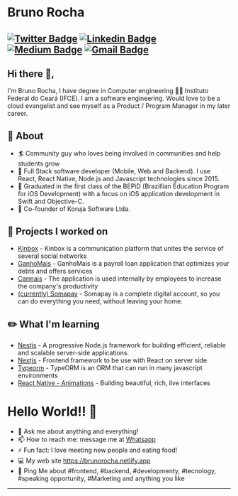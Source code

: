 # Bruno Rocha
[![Twitter Badge](https://img.shields.io/badge/-@BrunoRolim12-1ca0f1?style=flat-square&labelColor=1ca0f1&logo=twitter&logoColor=white&link=https://twitter.com/BrunoRolim12)](https://twitter.com/BrunoRolim12) [![Linkedin Badge](https://img.shields.io/badge/-brunorolim-blue?style=flat-square&logo=Linkedin&logoColor=white&linkhttps://www.linkedin.com/in/bruno-rolim/)](https://www.linkedin.com/in/bruno-rolim/) [![Medium Badge](https://img.shields.io/badge/-@brunorolim-03a57a?style=flat-square&labelColor=000000&logo=Medium&link=https://medium.com/@brunorolim)](https://medium.com/@brunorolim)
[![Gmail Badge](https://img.shields.io/badge/-bruno.rocha2008@gmail.com-c14438?style=flat-square&logo=Gmail&logoColor=white&link=mailto:bruno.rocha2008@gmail.com)](mailto:bruno.rocha2008@gmail.comm)
---

## Hi there 👋,           
I'm Bruno Rocha, I have degree in Computer engineering 👨‍💻 Instituto Federal do Ceará (IFCE).  I am a software engineering. Would love to be a cloud evangelist and see myself as a Product / Program Manager in my later career.  

## 🧐 About
- 🏄‍ Community guy who loves being involved in communities and help students grow
- 🔭 Full Stack software developer (Mobile, Web and Backend). I use React, React Native, Node.js and Javascript technologies since 2015.
- 🍎 Graduated in the first class of the BEPiD (Brazillian Education Program for iOS Development) with a focus on iOS application development in Swift and Objective-C.
- 🏢 Co-founder of Koruja Software Ltda.

## 🔧 Projects I worked on
- [Kinbox](kinbox.com.br) - Kinbox is a communication platform that unites the service of several social networks
- [GanhoMais](https://play.google.com/store/apps/details?id=com.genpp.GanhoMais&hl=pt_BR) - GanhoMais is a payroll loan application that optimizes your debts and offers services
- [Carmais](https://www.carmais.com.br/) - The application is used internally by employees to increase the company's productivity
- [(currently) Somapay](https://play.google.com/store/apps/details?id=br.com.somapay.app.android&hl=pt_BR) - Somapay is a complete digital account, so you can do everything you need, without leaving your home.

## ✏️ What I'm learning

- [Nestjs](https://nestjs.com/) - A progressive Node.js framework for building efficient, reliable and scalable server-side applications.
- [Nextjs](https://nextjs.org/) - Frontend framework to be use with React on server side
- [Typeorm](https://typeorm.io/) - TypeORM is an ORM that can run in many javascript environments
- [React Native - Animations](https://reactnative.dev/docs/animations) - Building beautiful, rich, live interfaces 

# Hello World!! 🚀
- 💬 Ask me about anything and everything! 
- 📫 How to reach me: message me at [Whatsapp](https://wa.me/+558599664490)
- ⚡ Fun fact: I love meeting new people and eating food! 
- 💻 My web site https://brunorocha.netlify.app
- 💬 Ping Me about #frontend, #backend, #developmenty, #tecnology, #speaking opportunity, #Marketing and anything you like
---


